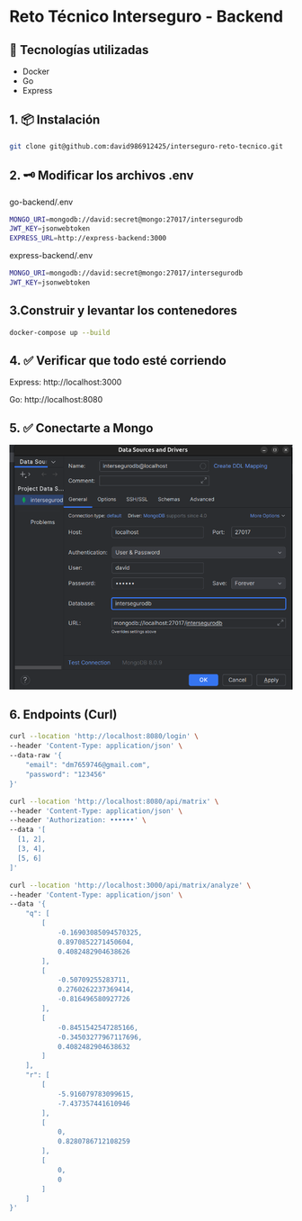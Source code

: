 # Reto Técnico Interseguro - Backend

## 🚀 Tecnologías utilizadas

- Docker
- Go
- Express

## 1. 📦 Instalación

```bash
git clone git@github.com:david986912425/interseguro-reto-tecnico.git
```

## 2. 🗝️ Modificar los archivos .env
go-backend/.env
```bash
MONGO_URI=mongodb://david:secret@mongo:27017/intersegurodb
JWT_KEY=jsonwebtoken
EXPRESS_URL=http://express-backend:3000
```

express-backend/.env
```bash
MONGO_URI=mongodb://david:secret@mongo:27017/intersegurodb
JWT_KEY=jsonwebtoken
```

## 3.Construir y levantar los contenedores
```bash
docker-compose up --build
```

## 4. ✅ Verificar que todo esté corriendo
Express: http://localhost:3000

Go: http://localhost:8080

## 5. ✅ Conectarte a Mongo
![alt text](image.png)

## 6. Endpoints (Curl)

```bash
curl --location 'http://localhost:8080/login' \
--header 'Content-Type: application/json' \
--data-raw '{
    "email": "dm7659746@gmail.com",
    "password": "123456"
}'
```

```bash
curl --location 'http://localhost:8080/api/matrix' \
--header 'Content-Type: application/json' \
--header 'Authorization: ••••••' \
--data '[
  [1, 2],
  [3, 4],
  [5, 6]
]'
```

```bash
curl --location 'http://localhost:3000/api/matrix/analyze' \
--header 'Content-Type: application/json' \
--data '{
    "q": [
        [
            -0.16903085094570325,
            0.8970852271450604,
            0.4082482904638626
        ],
        [
            -0.50709255283711,
            0.2760262237369414,
            -0.816496580927726
        ],
        [
            -0.8451542547285166,
            -0.34503277967117696,
            0.4082482904638632
        ]
    ],
    "r": [
        [
            -5.916079783099615,
            -7.437357441610946
        ],
        [
            0,
            0.8280786712108259
        ],
        [
            0,
            0
        ]
    ]
}'
```